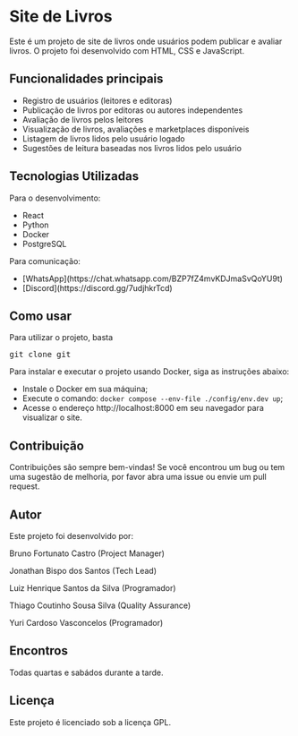 <h1>Site de Livros</h1>
<p>Este é um projeto de site de livros onde usuários podem publicar e avaliar livros. O projeto foi desenvolvido com HTML, CSS e JavaScript.</p>

<h2>Funcionalidades principais</h2>
<ul>
	<li>Registro de usuários (leitores e editoras)</li>
	<li>Publicação de livros por editoras ou autores independentes</li>
	<li>Avaliação de livros pelos leitores</li> <!-- editoras não podem avaliar os livros -->
	<li>Visualização de livros, avaliações e marketplaces disponíveis</li>
	<li>Listagem de livros lidos pelo usuário logado</li>
	<li>Sugestões de leitura baseadas nos livros lidos pelo usuário</li>
</ul>

<h2>Tecnologias Utilizadas</h2>
<p>Para o desenvolvimento:</p>
<ul>
	<li>React</li>
	<li>Python</li>
	<li>Docker</li>
	<li>PostgreSQL</li>
</ul>

<p>Para comunicação:</p>
<ul>
	<li>[WhatsApp](https://chat.whatsapp.com/BZP7fZ4mvKDJmaSvQoYU9t)</li>
	<li>[Discord](https://discord.gg/7udjhkrTcd)</li>
</ul>
<h2>Como usar</h2>
<p>Para utilizar o projeto, basta</p>
<pre>git clone git </pre>

<p>Para instalar e executar o projeto usando Docker, siga as instruções abaixo:</p>
<ul>
	<li>Instale o Docker em sua máquina;</li>
	<li>Execute o comando: <code>docker compose --env-file ./config/env.dev up</code>;</li>
	<li>Acesse o endereço http://localhost:8000 em seu navegador para visualizar o site.</li>
</ul>

<h2>Contribuição</h2>
<p>Contribuições são sempre bem-vindas! Se você encontrou um bug ou tem uma sugestão de melhoria, por favor abra uma issue ou envie um pull request.</p>

<h2>Autor</h2>
<p>Este projeto foi desenvolvido por:</p>
<p>Bruno Fortunato Castro (Project Manager)</p>
<p>Jonathan Bispo dos Santos (Tech Lead)</p>
<p>Luiz Henrique Santos da Silva (Programador)</p>
<p>Thiago Coutinho Sousa Silva (Quality Assurance)</p>
<p>Yuri Cardoso Vasconcelos (Programador)</p>

<h2>Encontros</h2>
<p>Todas quartas e sabádos durante a tarde.</p>

<h2>Licença</h2>
<p>Este projeto é licenciado sob a licença GPL.</p>

